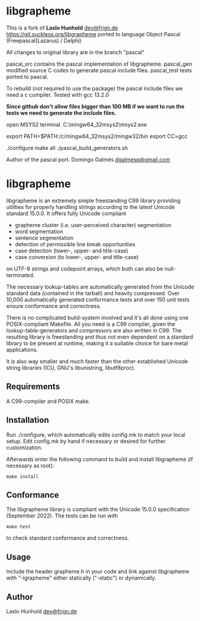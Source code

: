 libgrapheme
===========

This is a fork of **Laslo Hunhold** dev@frign.de  https://git.suckless.org/libgrapheme ported to
language Object Pascal  (Freepascal(Lazarus) / Delphi)

All changes to original library are in the branch "pascal"

pascal_src    contains the pascal implementation of libgrapheme.
pascal_gen    modified source C codes to generate pascal include files.
pascal_test   tests ported to pascal.


To rebuild (not required to use the package) the pascal include files we need a c compiler. Tested with gcc 13.2.0

**Since github don't allow files bigger than 100 MB if we want to run the tests we need to generate the include files.**

open MSYS2 terminal.
C:\mingw64_32msys2\msys2.exe

export PATH=$PATH:/c/mingw64_32msys2/mingw32/bin
export CC=gcc

./configure
make all
./pascal_build_generators.sh

Author of the pascal port.
  Domingo Galmés <dgalmesp@gmail.com>

libgrapheme
===========

libgrapheme is an extremely simple freestanding C99 library providing
utilities for properly handling strings according to the latest Unicode
standard 15.0.0. It offers fully Unicode compliant

 - grapheme cluster (i.e. user-perceived character) segmentation
 - word segmentation
 - sentence segmentation
 - detection of permissible line break opportunities
 - case detection (lower-, upper- and title-case)
 - case conversion (to lower-, upper- and title-case)

on UTF-8 strings and codepoint arrays, which both can also be
null-terminated.

The necessary lookup-tables are automatically generated from the Unicode
standard data (contained in the tarball) and heavily compressed. Over
10,000 automatically generated conformance tests and over 150 unit tests
ensure conformance and correctness.

There is no complicated build-system involved and it's all done using one
POSIX-compliant Makefile. All you need is a C99 compiler, given the
lookup-table-generators and compressors are also written in C99. The
resulting library is freestanding and thus not even dependent on a
standard library to be present at runtime, making it a suitable choice
for bare metal applications.

It is also way smaller and much faster than the other established
Unicode string libraries (ICU, GNU's libunistring, libutf8proc).

Requirements
------------
A C99-compiler and POSIX make.

Installation
------------
Run ./configure, which automatically edits config.mk to match your local
setup. Edit config.mk by hand if necessary or desired for further
customization.

Afterwards enter the following command to build and install libgrapheme
(if necessary as root):

	make install

Conformance
-----------
The libgrapheme library is compliant with the Unicode 15.0.0
specification (September 2022). The tests can be run with

	make test

to check standard conformance and correctness.

Usage
-----
Include the header grapheme.h in your code and link against libgrapheme
with "-lgrapheme" either statically ("-static") or dynamically.

Author
------
Laslo Hunhold <dev@frign.de>




